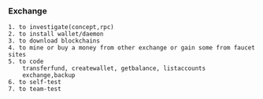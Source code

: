 ### Exchange
    1. to investigate(concept,rpc)
    2. to install wallet/daemon
    3. to download blockchains
    4. to mine or buy a money from other exchange or gain some from faucet sites
    5. to code
        transferfund, createwallet, getbalance, listaccounts
        exchange,backup
    6. to self-test
    7. to team-test
